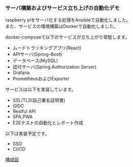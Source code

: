 ### サーバ構築およびサービス立ち上げの自動化デモ

raspberry piをサーバ化する処理をAnsibleで自動化しました。  
また、サービスの環境構築はDockerで自動化しました。  

docker-composeで以下のサービスが立ち上がり常駐します。  
- ムードトラッキングアプリ(React)
- APIサーバ(Spring-Boot)
- データベース(MySQL)
- 認可サーバ(Spring Authorization Server)
- Grafana
- PrometheusおよびExporter

サービスは以下を実装しています。  
- SSL/TLS(自己署名証明書)
- OIDC
- Restful API
- SPA,PWA
- E2Eテストの自動化とレポート作成

以下は実装予定です。  
- SSO
- CI/CD

[構成図](./images/pi5.drawio.png)  

